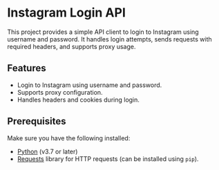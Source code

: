 # Instagram Login API

This project provides a simple API client to login to Instagram using username and password. It handles login attempts, sends requests with required headers, and supports proxy usage.

## Features 

- Login to Instagram using username and password.
- Supports proxy configuration.
- Handles headers and cookies during login.
 
## Prerequisites

Make sure you have the following installed:

- [Python](https://www.python.org/downloads/) (v3.7 or later)
- [Requests](https://pypi.org/project/requests/) library for HTTP requests (can be installed using `pip`).

